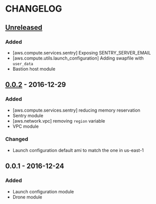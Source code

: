 # CHANGELOG

## [Unreleased]
### Added
* [aws.compute.services.sentry] Exposing SENTRY_SERVER_EMAIL
* [aws.compute.utils.launch_configuration] Adding swapfile with `user_data`
* Bastion host module

## [0.0.2] - 2016-12-29
### Added
* [aws.compute.services.sentry] reducing memory reservation
* Sentry module
* [aws.network.vpc] removing `region` variable
* VPC module

### Changed
* Launch configuration default ami to match the one in us-east-1

## 0.0.1 - 2016-12-24
### Added
* Launch configuration module
* Drone module

[Unreleased]: https://github.com/hashlabs/angostura/compare/0.0.2...HEAD
[0.0.2]: https://github.com/hashlabs/angostura/compare/0.0.1...0.0.2
